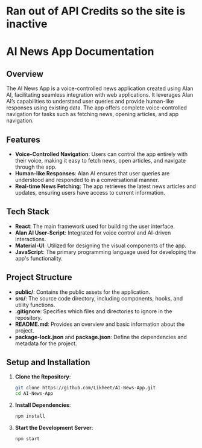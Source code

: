 # Ran out of API Credits so the site is inactive

# AI News App Documentation

## Overview

The AI News App is a voice-controlled news application created using Alan AI, facilitating seamless integration with web applications. It leverages Alan AI’s capabilities to understand user queries and provide human-like responses using existing data. The app offers complete voice-controlled navigation for tasks such as fetching news, opening articles, and app navigation.

## Features

- **Voice-Controlled Navigation**: Users can control the app entirely with their voice, making it easy to fetch news, open articles, and navigate through the app.
- **Human-like Responses**: Alan AI ensures that user queries are understood and responded to in a conversational manner.
- **Real-time News Fetching**: The app retrieves the latest news articles and updates, ensuring users have access to current information.

## Tech Stack

- **React**: The main framework used for building the user interface.
- **Alan AI User-Script**: Integrated for voice control and AI-driven interactions.
- **Material-UI**: Utilized for designing the visual components of the app.
- **JavaScript**: The primary programming language used for developing the app's functionality.

## Project Structure

- **public/**: Contains the public assets for the application.
- **src/**: The source code directory, including components, hooks, and utility functions.
- **.gitignore**: Specifies which files and directories to ignore in the repository.
- **README.md**: Provides an overview and basic information about the project.
- **package-lock.json** and **package.json**: Define the dependencies and metadata for the project.

## Setup and Installation

1. **Clone the Repository**:
   ```bash
   git clone https://github.com/Likheet/AI-News-App.git
   cd AI-News-App
2. **Install Dependencies**:
   ```bash
   npm install
3. **Start the Development Server**:
   ```bash
   npm start
